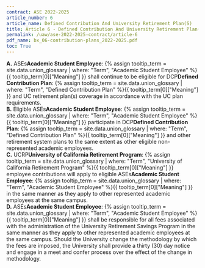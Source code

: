 ```yaml
---
contract: ASE 2022-2025
article_number: 6
article_name: Defined Contribution And University Retirement Plan(S) 
title: Article 6 - Defined Contribution And University Retirement Plan(S) 
permalink: /uaw/ase-2022-2025-contract/article-6
pdf_name: bx_06-contribution-plans_2022-2025.pdf
toc: True
---
```



<div class="lvl1"><b>A.</b> <span class="tooltip">ASEs<span class="tooltip-text"><b>Academic Student Employee</b>: {% assign tooltip_term = site.data.union_glossary | where: "Term", "Academic Student Employee" %}{{ tooltip_term[0]["Meaning"] }}</span></span> shall continue to be eligible for <span class="tooltip">DCP<span class="tooltip-text"><b>Defined Contribution Plan</b>: {% assign tooltip_term = site.data.union_glossary | where: "Term", "Defined Contribution Plan" %}{{ tooltip_term[0]["Meaning"] }}</span></span> and UC retirement plan(s) coverage in accordance with the UC plan requirements.</div>
<div class="lvl1"><b>B.</b> Eligible <span class="tooltip">ASEs<span class="tooltip-text"><b>Academic Student Employee</b>: {% assign tooltip_term = site.data.union_glossary | where: "Term", "Academic Student Employee" %}{{ tooltip_term[0]["Meaning"] }}</span></span> participate in <span class="tooltip">DCP<span class="tooltip-text"><b>Defined Contribution Plan</b>: {% assign tooltip_term = site.data.union_glossary | where: "Term", "Defined Contribution Plan" %}{{ tooltip_term[0]["Meaning"] }}</span></span> and other retirement system plans to the same extent as other eligible non-represented academic employees.</div>
<div class="lvl1"><b>C.</b> <span class="tooltip">UCRP<span class="tooltip-text"><b>University of California Retirement Program</b>: {% assign tooltip_term = site.data.union_glossary | where: "Term", "University of California Retirement Program" %}{{ tooltip_term[0]["Meaning"] }}</span></span> employee contributions will apply to eligible <span class="tooltip">ASEs<span class="tooltip-text"><b>Academic Student Employee</b>: {% assign tooltip_term = site.data.union_glossary | where: "Term", "Academic Student Employee" %}{{ tooltip_term[0]["Meaning"] }}</span></span> in the same manner as they apply to other represented academic employees at the same campus.</div>
<div class="lvl1"><b>D.</b> <span class="tooltip">ASEs<span class="tooltip-text"><b>Academic Student Employee</b>: {% assign tooltip_term = site.data.union_glossary | where: "Term", "Academic Student Employee" %}{{ tooltip_term[0]["Meaning"] }}</span></span> shall be responsible for all fees associated with the administration of the University Retirement Savings Program in the same manner as they apply to other represented academic employees at the same campus. Should the University change the methodology by which the fees are imposed, the University shall provide a thirty (30) day notice and engage in a meet and confer process over the effect of the change in methodology.</div>

